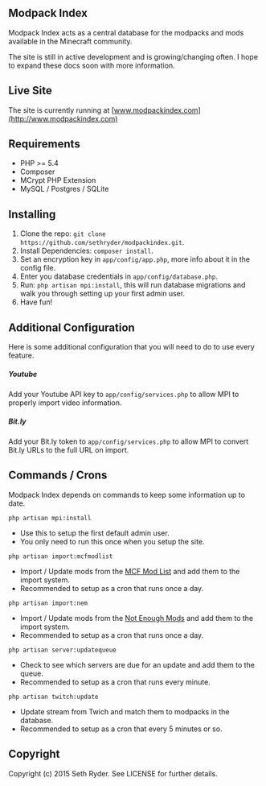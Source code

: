 ## Modpack Index

Modpack Index acts as a central database for the modpacks and mods available in the Minecraft community.

The site is still in active development and is growing/changing often. I hope to expand these docs soon with more information.

## Live Site

The site is currently running at [www.modpackindex.com](http://www.modpackindex.com)

## Requirements

* PHP >= 5.4
* Composer
* MCrypt PHP Extension
* MySQL / Postgres / SQLite

## Installing

1. Clone the repo: `git clone https://github.com/sethryder/modpackindex.git`.
2. Install Dependencies: `composer install`.
3. Set an encryption key in `app/config/app.php`, more info about it in the config file.
4. Enter you database credentials in `app/config/database.php`.
5. Run: `php artisan mpi:install`, this will run database migrations and walk you through setting up your first admin user.
6. Have fun!

## Additional Configuration

Here is some additional configuration that you will need to do to use every feature.

##### Youtube

Add your Youtube API key to `app/config/services.php` to allow MPI to properly import video information.

##### Bit.ly

Add your Bit.ly token to `app/config/services.php` to allow MPI to convert Bit.ly URLs to the full URL on import.

## Commands / Crons

Modpack Index depends on commands to keep some information up to date.

`php artisan mpi:install`

* Use this to setup the first default admin user.
* You only need to run this once when you setup the site.

`php artisan import:mcfmodlist`

* Import / Update mods from the [MCF Mod List](http://modlist.mcf.li/) and add them to the import system.
* Recommended to setup as a cron that runs once a day.

`php artisan import:nem`

* Import / Update mods from the [Not Enough Mods](https://bot.notenoughmods.com/) and add them to the import system.
* Recommended to setup as a cron that runs once a day.

`php artisan server:updatequeue`

* Check to see which servers are due for an update and add them to the queue.
* Recommended to setup as a cron that runs every minute.

`php artisan twitch:update`

* Update stream from Twich and match them to modpacks in the database.
* Recommended to setup as a cron that every 5 minutes or so.

## Copyright

Copyright (c) 2015 Seth Ryder. See LICENSE for further details.